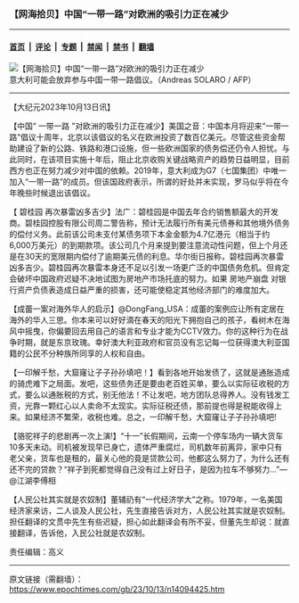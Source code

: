 ### 【网海拾贝】中国“一带一路”对欧洲的吸引力正在减少

---

#### [首页](../../../..?n14094425) &nbsp;|&nbsp; [评论](../../../../../epoch-comment?n14094425) &nbsp;|&nbsp; [专题](../../../../../epoch-special?n14094425) &nbsp;|&nbsp; [禁闻](../../../../../epoch-news?n14094425) &nbsp;|&nbsp; [禁书](../../../../../books?n14094425) &nbsp;|&nbsp; [翻墙](https://github.com/gfw-breaker/nogfw/blob/master/README.md?n14094425)


<div><img alt="【网海拾贝】中国“一带一路”对欧洲的吸引力正在减少" class="attachment-djy_600_400 size-djy_600_400 wp-post-image" src="https://i.epochtimes.com/assets/uploads/2023/04/id13977253-610404-600x400.jpg"/>
<div class="caption">
 意大利可能会放弃参与中国一带一路倡议。（Andreas SOLARO / AFP）
</div></div><hr/><div class="post_content" id="artbody" itemprop="articleBody">
 <!-- article content begin -->
 <p>
  【大纪元2023年10月13日讯】
 </p>
 <p>
  【中国“
  <ok href="https://www.epochtimes.com/gb/tag/%E4%B8%80%E5%B8%A6%E4%B8%80%E8%B7%AF.html">
   一带一路
  </ok>
  ”对欧洲的吸引力正在减少】美国之音：中国本月将迎来“一带一路”倡议十周年，北京以该倡议的名义在欧洲投资了数百亿美元。尽管这些资金帮助建设了新的公路、铁路和港口设施，但一些欧洲国家的债务偿还仍令人担忧。与此同时，在该项目实施十年后，阻止北京收购关键战略资产的趋势日益明显，目前西方也正在努力减少对中国的依赖。2019年，意大利成为G7（七国集团）中唯一加入“一带一路”的成员。但该国政府表示，所谓的好处并未实现，罗马似乎将在今年晚些时候退出该倡议。
 </p>
 <p>
  【
  <ok href="https://www.epochtimes.com/gb/tag/%E7%A2%A7%E6%A1%82%E5%9B%AD.html">
   碧桂园
  </ok>
  再次暴雷凶多吉少】法广：碧桂园是中国去年合约销售额最大的开发商。碧桂园控股有限公司周二警告称，预计无法履行所有美元债券和其他境外债务的偿付义务。此前该公司未支付某债务项下本金金额为4.7亿港元（相当于约6,000万美元）的到期款项。该公司几个月来提到要注意流动性问题，但上个月还是在30天的宽限期内偿付了逾期美元债的利息。华尔街日报称，碧桂园再次暴雷凶多吉少。碧桂园再次暴雷本身还不足以引发一场更广泛的中国债务危机。但肯定会破坏中国政府迟疑不决地试图为房地产市场托底的努力。如果
  <ok href="https://www.epochtimes.com/gb/tag/%E6%88%BF%E5%9C%B0%E4%BA%A7%E5%B4%A9%E7%9B%98.html">
   房地产崩盘
  </ok>
  对银行资产负债表造成日益严重的损害，还可能使稳定其他经济部门的难度加大。
 </p>
 <p>
  【成蕾一案对海外华人的启示】@DongFang_USA：成蕾的案例应让所有定居在海外的华人三思。你本来可以好好滴在春天的阳光下拥抱自己的孩子，看树木在海风中摇曳，你偏要回去用自己的语言和专业才能为CCTV效力。你的这种行为在战争时期，就是东京玫瑰。幸好澳大利亚政府和官员没有忘记每一位获得澳大利亚国籍的公民不分种族所同享的人权和自由。
 </p>
 <p>
  【一印解千愁，大窟窿让子子孙孙填吧！】看到各地开始发债了，这就是通胀造成的骑虎难下之局面。发吧，这些债务还是要由老百姓买单，要么以实际征收税的方式，要么以通胀税的方式，别无他法！不让发吧，地方团队总得养人。没有钱发工资，光靠一颗红心以人卖命不太现实。实际征税还债，那前提也得是税能收得上来。如果经济不繁荣，收税也难。总之，一印解千愁，大窟窿让子子孙孙填吧!
 </p>
 <p>
  【骆驼祥子的悲剧再一次上演!】“十一”长假期间，云南一个停车场内一辆大货车10多天未动。司机被发现早已身亡，遗体严重腐烂，司机数年前离异，家中只有老父亲，货车也是租的，最关心他的竟是贷款公司，他都这么努力了，为什么还有还不完的贷款？“祥子到死都觉得自己没有过上好日子，是因为拉车不够努力…”—@江湖李傅相
 </p>
 <p>
  【人民公社其实就是农奴制】董辅礽有“一代经济学大”之称。1979年，一名美国经济家来访，二人谈及人民公社，先生直接告诉对方，人民公社其实就是农奴制。担任翻译的文贯中先生有些迟疑，担心如此翻译会有所不妥，但董先生却说：就直接翻译，告诉他，入民公社就是农奴制。
 </p>
 <p>
  责任编辑：高义
 </p>
 <!-- article content end -->
 <div id="below_article_ad">
 </div>
</div>


---

原文链接（需翻墙）：https://www.epochtimes.com/gb/23/10/13/n14094425.htm